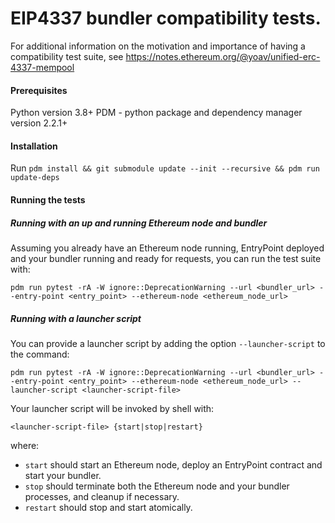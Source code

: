 # EIP4337 bundler compatibility tests.

For additional information on the motivation and importance of having a compatibility test suite, see https://notes.ethereum.org/@yoav/unified-erc-4337-mempool

#### Prerequisites 

Python version 3.8+
PDM - python package and dependency manager version 2.2.1+

#### Installation
Run `pdm install && git submodule update --init --recursive && pdm run update-deps`

#### Running the tests

##### Running with an up and running Ethereum node and bundler
Assuming you already have an Ethereum node running, EntryPoint deployed and your bundler running and ready for requests, you can run the test suite with:
```shell script
pdm run pytest -rA -W ignore::DeprecationWarning --url <bundler_url> --entry-point <entry_point> --ethereum-node <ethereum_node_url>
```

##### Running with a launcher script
You can provide a launcher script by adding the option `--launcher-script` to the command:
```shell script
pdm run pytest -rA -W ignore::DeprecationWarning --url <bundler_url> --entry-point <entry_point> --ethereum-node <ethereum_node_url> --launcher-script <launcher-script-file>
```

Your launcher script will be invoked by shell with:
```shell script
<launcher-script-file> {start|stop|restart}
```  
where:
- `start` should start an Ethereum node, deploy an EntryPoint contract and start your bundler.
- `stop` should terminate both the Ethereum node and your bundler processes, and cleanup if necessary.
- `restart` should stop and start atomically.  
